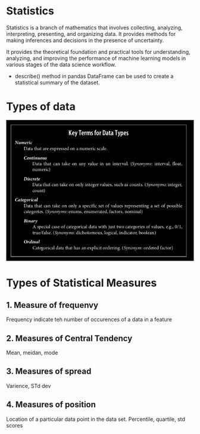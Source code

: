 # Statistics

Statistics is a branch of mathematics that involves collecting, analyzing, interpreting, presenting, and organizing data. It provides methods for making inferences and decisions in the presence of uncertainty.

It provides the theoretical foundation and practical tools for understanding, analyzing, and improving the performance of machine learning models in various stages of the data science workflow.

- describe() method in pandas DataFrame can be used to create a statistical summary of the dataset.

# Types of data

![Alt text](image.png)

# Types of Statistical Measures

## 1. Measure of frequenvy
Frequency indicate teh number of occurences of a data in a feature

## 2. Measures of Central Tendency
Mean, meidan, mode

## 3. Measures of spread
Varience, STd dev

## 4. Measures of position
Location of a particular data point in the data set.
Percentile, quartile, std scores











